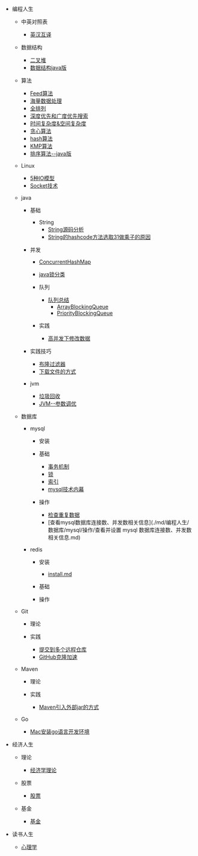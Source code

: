 * 编程人生

    * 中英对照表

        * [英汉互译](./md/编程人生/中英对照表/英汉互译.md)

    * 数据结构
            
        * [二叉堆](./md/编程人生/data_structure/二叉堆/binary_heap.md)
        * [数据结构java版](./md/编程人生/data_structure/数据结构Java版/数据结构java版.md)

    * 算法

        * [Feed算法](./md/编程人生/algorithm/feed_algorithm.md)
        * [海量数据处理](./md/编程人生/algorithm/海量数据处理.md)
        * [全排列](./md/编程人生/algorithm/全排列.md)
        * [深度优先和广度优先搜索](./md/编程人生/algorithm/深度优先和广度优先搜索.md)
        * [时间复杂度&空间复杂度](./md/编程人生/algorithm/时间复杂度&空间复杂度.md)
        * [贪心算法](./md/编程人生/algorithm/贪心算法.md)
        * [hash算法](./md/编程人生/algorithm/hash算法.md)
        * [KMP算法](./md/编程人生/algorithm/KMP算法.md)
        * [排序算法--java版](./md/编程人生/algorithm/排序算法--java版.md)

    * Linux
        * [5种IO模型](./md/编程人生/Linux/5种IO模型.md)
        * [Socket技术](./md/编程人生/Linux/Socket技术.md)

    * java
        * 基础
            * String
                * [String源码分析](./md/编程人生/java/base/string/String.md)
                * [String的hashcode方法选取31做乘子的原因](./md/编程人生/java/base/string/hashcode_choose_31_reason.md)

        * 并发
            * [ConcurrentHashMap](./md/编程人生/java/high_concurrence/ConcurrentHashMap/ConcurrentHashMap.md)
            * [java锁分类](./md/编程人生/java/high_concurrence/锁/java锁分类.md)

            * 队列
                * [队列总结](./md/编程人生/java/high_concurrence/queue/queue_summary.md)
                    * [ArrayBlockingQueue](./md/编程人生/java/high_concurrence/queue/ArrayBlockingQueue.md)
                    * [PriorityBlockingQueue](./md/编程人生/java/high_concurrence/queue/PriorityBlockingQueue.md)
            
            * 实践
                * [高并发下修改数据](./md/编程人生/java/high_concurrence/实践/高并发下修改数据.md)

        * 实践技巧
            * [布隆过滤器](./md/编程人生/java/实践技巧/布隆过滤器.md)
            * [下载文件的方式](./md/编程人生/java/实践技巧/下载文件的方式.md)

        * jvm
            * [垃圾回收](./md/编程人生/java/jvm/gc.md)
            * [JVM--参数调优](./md/编程人生/java/jvm/参数调优.md)

    * 数据库

        * mysql

            * 安装

            * 基础
                * [事务机制](./md/编程人生/数据库/mysql/基础/事务.md)
                * [锁](./md/编程人生/数据库/mysql/基础/锁.md)
                * [索引](./md/编程人生/数据库/mysql/基础/索引.md)
                * [mysql技术内幕](./md/编程人生/数据库/mysql/基础/mysql技术内幕.md)

            * 操作
                * [检查重复数据](./md/编程人生/数据库/mysql/操作/检查重复数据.md)
                * [查看mysql数据库连接数、并发数相关信息](./md/编程人生/数据库/mysql/操作/查看并设置 mysql 数据库连接数、并发数相关信息.md)

        * redis

            * 安装
                * [install.md](./md/编程人生/数据库/redis/安装/install.md)

            * 基础

            * 操作

    * Git

        * 理论

        * 实践
            * [提交到多个远程仓库](./md/编程人生/git/提交到多个远程仓库.md)
            * [GitHub克隆加速](./md/编程人生/git/GitHub克隆加速.md)

    * Maven

        * 理论

        * 实践
            * [Maven引入外部jar的方式](./md/编程人生/maven/maven引入外部jar.md)

    * Go
        * [Mac安装go语言开发环境](./md/编程人生/go/mac安装go开发环境.md)

* 经济人生

    * 理论
        * [经济学理论](./md/经济人生/理论/经济学理论.md)

    * 股票
        * [股票](./md/经济人生/股票/股票.md)

    * 基金
        * [基金](./md/经济人生/基金/基金.md)

* 读书人生

    * [心理学](./md/读书人生/心理学.md)